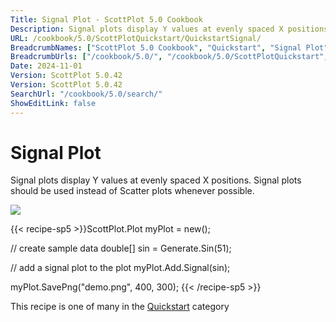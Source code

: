 ```yaml
---
Title: Signal Plot - ScottPlot 5.0 Cookbook
Description: Signal plots display Y values at evenly spaced X positions. Signal plots should be used instead of Scatter plots whenever possible.
URL: /cookbook/5.0/ScottPlotQuickstart/QuickstartSignal/
BreadcrumbNames: ["ScottPlot 5.0 Cookbook", "Quickstart", "Signal Plot"]
BreadcrumbUrls: ["/cookbook/5.0/", "/cookbook/5.0/ScottPlotQuickstart", "/cookbook/5.0/ScottPlotQuickstart/QuickstartSignal"]
Date: 2024-11-01
Version: ScottPlot 5.0.42
Version: ScottPlot 5.0.42
SearchUrl: "/cookbook/5.0/search/"
ShowEditLink: false
---
```



<div class='d-flex align-items-center mt-5'>
<h1 class='me-2 text-dark my-0 border-0'>Signal Plot</h1>
</div>

Signal plots display Y values at evenly spaced X positions. Signal plots should be used instead of Scatter plots whenever possible.

[![](/cookbook/5.0/images/QuickstartSignal.png?241101192719)](/cookbook/5.0/images/QuickstartSignal.png?241101192719)

{{< recipe-sp5 >}}ScottPlot.Plot myPlot = new();

// create sample data
double[] sin = Generate.Sin(51);

// add a signal plot to the plot
myPlot.Add.Signal(sin);

myPlot.SavePng("demo.png", 400, 300);
{{< /recipe-sp5 >}}

<div class='my-5 text-center'>This recipe is one of many in the <a href='/cookbook/5.0/ScottPlotQuickstart'>Quickstart</a> category</div>


